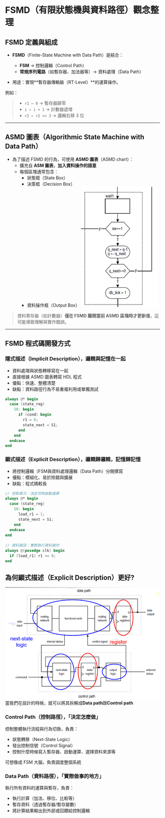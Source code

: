 # FSMD（有限狀態機與資料路徑）觀念整理

## FSMD 定義與組成

- **FSMD**（Finite-State Machine with Data Path）是結合：
  - **FSM** → 控制邏輯（Control Path）
  - **常規序列電路**（如暫存器、加法器等）→ 資料處理（Data Path）

- 用途：實現**暫存器傳輸級（RT-Level）**的運算操作。

例如：  
> - `r1 ← 0` → 暫存器歸零  
> - `i ← i + 1` → 計數器遞增  
> - `r2 ← r2 >> 3` → 邏輯右移 3 位

---

## ASMD 圖表（Algorithmic State Machine with Data Path）

- 為了描述 FSMD 的行為，可使用 **ASMD 圖表**（ASMD chart）：
  - 擴充自 **ASM 圖表**，**加入資料操作的語意**
  - 每個區塊通常包含：
    - 狀態框（State Box）
    - 決策框（Decision Box）
    - 資料操作框（Output Box）
![alt text](image-4.png)
> 資料寄存器（如計數器）**僅在 FSMD 離開當前 ASMD 區塊時才更新值**，這可能導致理解與實作錯誤。

---

## FSMD 程式碼開發方式

### 隱式描述（Implicit Description），邏輯與記憶在一起

- 資料處理與狀態轉移寫在一起
- 直接根據 ASMD 圖表轉寫 HDL 程式
- 優點：快速、整體清楚
- 缺點：資料路徑行為不易重複利用或單獨測試

```verilog
always @* begin
  case (state_reg)
    S0: begin
      if (cond) begin
        r1 = 0;
        state_next = S1;
      end
    end
  endcase
end
```

### 顯式描述（Explicit Description），邏輯歸邏輯，記憶歸記憶
- 將控制邏輯（FSM與資料處理邏輯（Data Path）分開撰寫
- 優點：模組化、易於除錯與擴展
- 缺點：程式碼較長

```verilog
// 控制單元：決定何時啟動運算
always @* begin
  case (state_reg)
    S0: begin
      load_r1 = 1;
      state_next = S1;
    end
  endcase
end

// 資料路徑：實際執行資料操作
always @(posedge clk) begin
  if (load_r1) r1 <= 0;
end
```

## 為何顯式描述（Explicit Description）更好?
![](image-3.png)
當我們在設計的時候，就可以將其拆解成**Data path**跟**Control path**

###  Control Path（控制路徑），「決定怎麼做」
控制整體執行流程與行為切換，負責：
- 狀態轉移（Next-State Logic）
- 發出控制信號（Control Signal）
- 控制什麼時候寫入暫存器、啟動運算、選擇資料來源等

可想像成 FSM 大腦，負責調度整個系統

### Data Path（資料路徑），「實際做事的地方」
執行所有資料的運算與暫存，負責：
- 執行計算（加法、移位、比較等）
- 暫存資料（透過暫存器/暫存變數）
- 將計算結果輸出到外部或回饋給控制邏輯